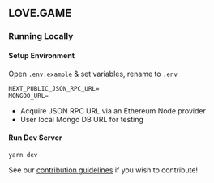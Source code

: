 ## LOVE.GAME

### Running Locally

#### Setup Environment

Open `.env.example` & set variables, rename to `.env`

```
NEXT_PUBLIC_JSON_RPC_URL=
MONGOO_URL=
```

- Acquire JSON RPC URL via an Ethereum Node provider
- User local Mongo DB URL for testing

#### Run Dev Server

```
yarn dev
```

See our [contribution guidelines](https://github.com/OmakaseaNFT/love-game/blob/main/CONTRIBUTING.md) if you wish to contribute!
